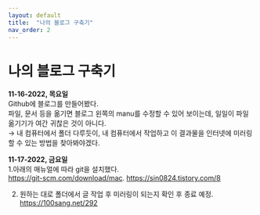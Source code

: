 ```yaml
---
layout: default
title:  "나의 블로그 구축기"
nav_order: 2
---
```


# 나의 블로그 구축기

**11-16-2022, 목요일**  
Github에 블로그를 만들어봤다.  
파일, 문서 등을 옮기면 블로그 왼쪽의 manu를 수정할 수 있어 보이는데, 일일이 파일 옮기기가 여간 귀찮은 것이 아니다.  
→ 내 컴퓨터에서 폴더 다루듯이, 내 컴퓨터에서 작업하고 이 결과물을 인터넷에 미러링 할 수 있는 방법을 찾아봐야겠다.  
  
**11-17-2022, 금요일**  
1.아래의 매뉴얼에 따라 git을 설치했다.  
https://git-scm.com/download/mac. 
https://sin0824.tistory.com/8  
  
2. 원하는 대로 폴더에서 글 작업 후 미러링이 되는지 확인 후 종료 예정.  
https://100sang.net/292








